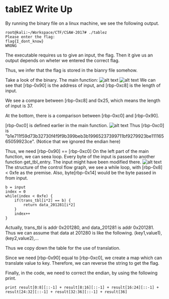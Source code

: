 # tablEZ Write Up
By running the binary file on a linux machine, we see the following output.
```
root@kali:~/Workspace/CTF/CSAW-2017# ./tablez 
Please enter the flag:
flag{I_dont_know}
WRONG
```
The executable requires us to give an input, the flag. Then it give us an output depends on wheter we entered the correct flag.

Thus, we infer that the flag is stored in the bianry file somehow. 

Take a look of the binary.
The main function:
![alt text][tablez-1]
![alt text][tablez-2]
We can see that [rbp-0x90] is the address of input, and [rbp-0xc8] is the length of input.

We see a compare between [rbp-0xc8] and 0x25, which means the length of input is 37.

At the bottom, there is a comparison between [rbp-0xc0] and [rbp-0x90]. 

[rbp-0xc0] is defined earlier in the main function. 
![alt text][tablez-5]
Thus [rbp-0xc0] is "b1e711f59d73b32730f4f9f9b399beb3b19965237399711bf9279923be11116565059923ce". (Notice that we ignored the endian here)

Thus, we need [rbp-0x90] == [rbp-0xc0]
On the left part of the main function, we can seea loop. Every byte of the input is passed to another function get_tbl_entry. The input might have been modified there. 
![alt text][tablez-3]
The structure of the control flow graph, we see a while loop, with [rbp-0x8] < 0xfe as the premise. Also, byte[rbp-0x14] would be the byte passed in from input.

```
b = input
index = 0
while(index < 0xfe) {
	if(trans_tbl[i*2] == b) {
		return data_201281[i*2]
	}
	index++
}
```
Actually, trans_tbl is addr 0x201280, and data_201281 is addr 0x201281. Thus we can assume that data at 201280 is like the following.
(key1,value1),(key2,value2),...

Thus we copy down the table for the use of translation.

Since we need [rbp-0x90] equal to [rbp-0xc0], we create a map which can translate value to key. Therefore, we can reverse the string to get the flag.

Finally, in the code, we need to correct the endian, by using the following print.
```
print result[0:8][::-1] + result[8:16][::-1] + result[16:24][::-1] + result[24:32][::-1] + result[32:36][::-1] + result[36]
```





[tablez-1]: https://github.com/bruceshenzk/CTF-WriteUp/master/CSAW-2017/tablEZ/img/tablez-1.png
[tablez-2]: https://github.com/bruceshenzk/CTF-WriteUp/master/CSAW-2017/tablEZ/img/tablez-2.png
[tablez-3]: https://github.com/bruceshenzk/CTF-WriteUp/master/CSAW-2017/tablEZ/img/tablez-3.png
[tablez-4]: https://github.com/bruceshenzk/CTF-WriteUp/master/CSAW-2017/tablEZ/img/tablez-4.png
[tablez-5]: https://github.com/bruceshenzk/CTF-WriteUp/master/CSAW-2017/tablEZ/img/tablez-4.png